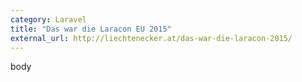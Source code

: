 ```yaml
---
category: Laravel
title: "Das war die Laracon EU 2015"
external_url: http://liechtenecker.at/das-war-die-laracon-2015/
---
```

body